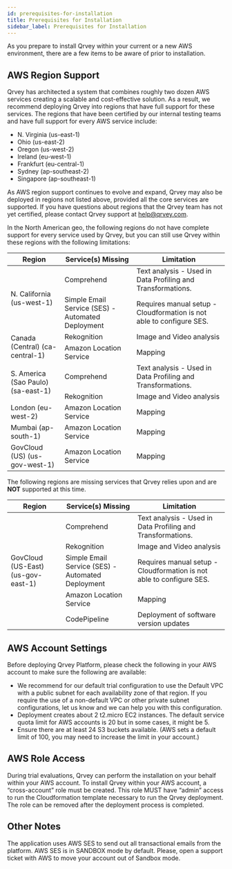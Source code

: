 ```yaml
---
id: prerequisites-for-installation
title: Prerequisites for Installation
sidebar_label: Prerequisites for Installation
---
```


<div style={{textAlign: "justify"}}>

As you prepare to install Qrvey within your current or a new AWS environment, there are a few items to be aware of prior to installation.

## AWS Region Support
Qrvey has architected a system that combines roughly two dozen AWS services creating a scalable and cost-effective solution. As a result, we recommend deploying Qrvey into regions that have full support for these services. The regions that have been certified by our internal testing teams and have full support for every AWS service include:

* N. Virginia (us-east-1)
* Ohio (us-east-2)
* Oregon (us-west-2)
* Ireland (eu-west-1)
* Frankfurt (eu-central-1)
* Sydney (ap-southeast-2)
* Singapore (ap-southeast-1)


As AWS region support continues to evolve and expand, Qrvey may also be deployed in regions not listed above, provided all the core services are supported. If you have questions about regions that the Qrvey team has not yet certified, please contact Qrvey support at help@qrvey.com.


In the North American geo, the following regions do not have complete support for every service used by Qrvey, but you can still use Qrvey within these regions with the following limitations:


<table class="demo">
	<thead>
	<tr>
		<th>Region</th>
		<th>Service(s) Missing</th>
		<th>Limitation</th>
	</tr>
	</thead>
	<tbody>
	<tr>
		<td rowspan="2">N. California (us-west-1)</td>
		<td>Comprehend</td>
        <td>Text analysis - Used in Data Profiling and Transformations.</td>
	</tr>
	<tr>
		<td>Simple Email Service (SES) - Automated Deployment</td>
		<td>Requires manual setup - Cloudformation is not able to configure SES.</td>
	</tr>
	<tr>
		<td rowspan="2">Canada (Central) (ca-central-1)</td>
		<td>Rekognition</td>
		<td>Image and Video analysis</td>
	</tr>
    <tr>
      <td>Amazon Location Service</td>
      <td>Mapping</td>
    </tr>
	<tr>
		<td rowspan="2">S. America (Sao Paulo) (sa-east-1)</td>
		<td>Comprehend</td>
		<td>Text analysis - Used in Data Profiling and Transformations.</td>
	</tr>
    <tr>
		<td>Rekognition</td>
		<td>Image and Video analysis</td>
	</tr>
    <tr>
		<td>London (eu-west-2)</td>
		<td>Amazon Location Service</td>
		<td>Mapping</td>
	</tr>    
    <tr>
		<td>Mumbai (ap-south-1)</td>
		<td>Amazon Location Service</td>
		<td>Mapping</td>
	</tr>    
    <tr>
		<td>GovCloud (US) (us-gov-west-1)</td>
		<td>Amazon Location Service</td>
		<td>Mapping</td>
	</tr>    
	</tbody>
</table> 



The following regions are missing services that Qrvey relies upon and are **NOT** supported at this time.


<table class="demo">
	<thead>
	<tr>
		<th>Region</th>
		<th>Service(s) Missing</th>
		<th>Limitation</th>
	</tr>
	</thead>
	<tbody>
	<tr>
		<td rowspan="5">GovCloud (US-East) (us-gov-east-1)</td>
		<td>Comprehend</td>
        <td>Text analysis - Used in Data Profiling and Transformations.</td>
	</tr>
	<tr>
		<td>Rekognition</td>
        <td>Image and Video analysis</td>
	</tr>
	<tr>
		<td>Simple Email Service (SES) - Automated Deployment</td>
        <td>Requires manual setup - Cloudformation is not able to configure SES.</td>
	</tr>    
    <tr>
		<td>Amazon Location Service</td>
        <td>Mapping</td>
    </tr>
    <tr>
		<td>CodePipeline</td>
        <td>Deployment of software version updates</td>
    </tr>
	</tbody>
</table> 


## AWS Account Settings
Before deploying Qrvey Platform, please check the following in your AWS account to make sure the following are available:

* We recommend for our default trial configuration to use the Default VPC with a public subnet for each availability zone of that region. If you require the use of a non-default VPC or other private subnet configurations, let us know and we can help you with this configuration.
* Deployment creates about 2 t2.micro EC2 instances. The default service quota limit for AWS accounts is 20 but in some cases, it might be 5.
* Ensure there are at least 24 S3 buckets available. (AWS sets a default limit of 100, you may need to increase the limit in your account.)

## AWS Role Access
During trial evaluations, Qrvey can perform the installation on your behalf within your AWS account. To install Qrvey within your AWS account, a “cross-account” role must be created. This role MUST have “admin” access to run the Cloudformation template necessary to run the Qrvey deployment. The role can be removed after the deployment process is completed.


## Other Notes
The application uses AWS SES to send out all transactional emails from the platform. AWS SES is in SANDBOX mode by default. Please, open a support ticket with AWS to move your account out of Sandbox mode.

</div>